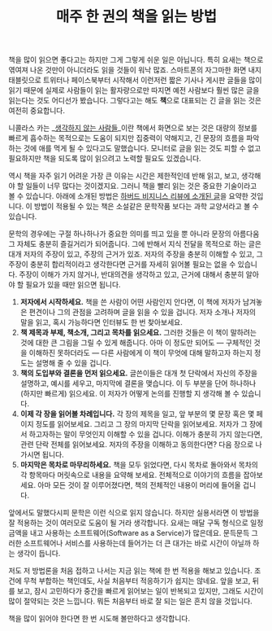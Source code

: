 ﻿---
title: 매주 한 권의 책을 읽는 방법
categories:
  - ideas
tags:
  - book
  - harvard-business-review
  - hbr
pubDate: 2016-07-09
description: 기본 설명을 입력하세요
---

책을 많이 읽으면 좋다고는 하지만 그게 그렇게 쉬운 일은 아닙니다. 특히 요새는 책으로 엮여져 나온 것만이 아니더라도 읽을 것들이 워낙 많죠. 스마트폰의 자그마한 화면 내지 태블릿으로 트위터나 페이스북부터 시작해서 이런저런 짧은 기사나 게시판 글들을 많이 읽기 때문에 실제로 사람들이 읽는 활자량으로만 따지면 예전 사람보다 훨씬 많은 글을 읽는다는 것도 어디선가 봤습니다. 그렇다고는 해도 **책**으로 대표되는 긴 글을 읽는 것은 여전히 중요합니다.

니콜라스 카는 _[생각하지 않는 사람들](http://www.aladin.co.kr/shop/wproduct.aspx?ItemId=8729495 "생각하지 않는 사람들")_이란 책에서 화면으로 보는 것은 대량의 정보를 빠르게 흡수하는 목적으로는 도움이 되지만 집중력이 약해지고, 긴 문장의 흐름을 파악하는 것에 애를 먹게 될 수 있다고도 말했습니다. 모니터로 글을 읽는 것도 피할 수 없고 필요하지만 책을 되도록 많이 읽으려고 노력할 필요도 있겠습니다.

역시 책을 자주 읽기 어려운 가장 큰 이유는 시간은 제한적인데 반해 읽고, 보고, 생각해야 할 일들이 너무 많다는 것이겠지요. 그러니 책을 빨리 읽는 것은 중요한 기술이라고 볼 수 있습니다. 아래에 소개된 방법은 [하버드 비지니스 리뷰에 소개된 글](https://hbr.org/2016/02/how-to-read-a-book-a-week?utm_campaign=harvardbiz&utm_source=twitter&utm_medium=social)을 요약한 것입니다. 이 방법이 적용될 수 있는 책은 소설같은 문학작품 보다는 과학 교양서라고 볼 수 있습니다.

문학의 경우에는 구절 하나하나가 중요한 의미를 띄고 있을 뿐 아니라 문장의 아름다움 그 자체도 충분히 즐길거리가 되어줍니다. 그에 반해서 지식 전달을 목적으로 하는 글은 대개 저자의 주장이 있고, 주장의 근거가 있죠. 저자의 주장을 충분히 이해할 수 있고, 그 주장이 충분히 합리적이라고 생각한다면 근거를 자세히 읽어볼 필요는 없을 수 있습니다. 주장이 이해가 가지 않거나, 반대의견을 생각하고 있고, 근거에 대해서 충분히 알아야 할 필요가 있을 때만 읽으면 됩니다.

1. **저자에서 시작하세요.** 책을 쓴 사람이 어떤 사람인지 안다면, 이 책에 저자가 남겨놓은 편견이나 그의 관점을 고려하며 글을 읽을 수 있을 겁니다. 저자 소개나 저자의 말을 읽고, 혹시 가능하다면 인터뷰도 한 번 찾아보세요.
2. **책 제목과 부제, 책소개, 그리고 목차를 읽으세요.** 그러한 것들은 이 책이 말하려는 것에 대한 큰 그림을 그릴 수 있게 해줍니다. 아마 이 정도만 되어도 — 구체적인 것을 이해하진 못하더라도 — 다른 사람에게 이 책이 무엇에 대해 말하고자 하는지 정도는 설명해 줄 수 있을 겁니다.
3. **책의 도입부와 결론을 먼저 읽으세요.** 글쓴이들은 대개 첫 단락에서 자신의 주장을 설명하고, 예시를 세우고, 마지막에 결론을 맺습니다. 이 두 부분을 단어 하나하나 (하지만 빠르게) 읽으세요. 이 저자가 어떻게 논의를 진행할 지 생각해 볼 수 있습니다.
4. **이제 각 장을 읽어볼 차례입니다.** 각 장의 제목을 일고, 앞 부분의 몇 문장 혹은 몇 페이지 정도를 읽어보세요. 그리고 그 장의 마지막 단락을 읽어보세요. 저자가 그 장에서 하고자하는 말이 무엇인지 이해할 수 있을 겁니다. 이해가 충분히 가지 않는다면, 관련 단락 전체를 읽어보세요. 저자의 주장을 이해하고 동의한다면? 다음 장으로 나가시면 됩니다.
5. **마지막은 목차로 마무리하세요.** 책을 모두 읽었다면, 다시 목차로 돌아와서 목차의 각 항목마다 머릿속으로 내용을 요약해 보세요. 전체적으로 이야기의 흐름을 잡아보세요. 아마 모든 것이 잘 이루어졌다면, 책의 전체적인 내용이 머리에 들어올 겁니다.

앞에서도 말했다시피 문학은 이런 식으로 읽지 않습니다. 하지만 실용서라면 이 방법을 잘 적용하는 것이 여러모로 도움이 될 거라 생각합니다. 요새는 매달 구독 형식으로 일정금액을 내고 사용하는 소프트웨어(Software as a Service)가 많은데요. 문득문득 그러한 소프트웨어나 서비스를 사용하는데 들어가는 더 큰 대가는 바로 시간이 아닐까 하는 생각이 듭니다.

저도 저 방법론을 처음 접하고 나서는 지금 읽는 책에 한 번 적용을 해보고 있습니다. 조건에 무척 부합하는 책인데도, 사실 처음부터 적응하기가 쉽지는 않네요. 앞을 보고, 뒤를 보고, 잠시 고민하다가 중간을 빠르게 읽어보는 일이 반복되고 있지만, 그래도 시간이 많이 절약되는 것은 느낍니다. 뭐든 처음부터 바로 잘 되는 일은 흔치 않을 것입니다.

책을 많이 읽어야 한다면 한 번 시도해 볼만하다고 생각합니다.


